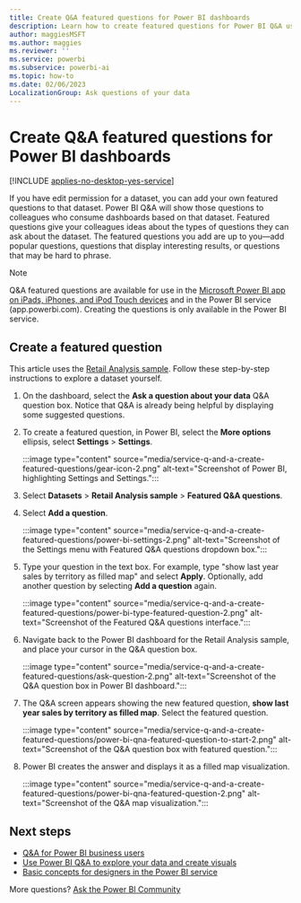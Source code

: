 ```yaml
---
title: Create Q&A featured questions for Power BI dashboards
description: Learn how to create featured questions for Power BI Q&A using the Retail Analysis Sales sample.
author: maggiesMSFT
ms.author: maggies
ms.reviewer: ''
ms.service: powerbi
ms.subservice: powerbi-ai
ms.topic: how-to
ms.date: 02/06/2023
LocalizationGroup: Ask questions of your data
---
```

# Create Q&A featured questions for Power BI dashboards

[!INCLUDE [applies-no-desktop-yes-service](../includes/applies-no-desktop-yes-service.md)]

If you have edit permission for a dataset, you can add your own featured questions to that dataset. Power BI Q&A will show those questions to colleagues who consume dashboards based on that dataset. Featured questions give your colleagues ideas about the types of questions they can ask about the dataset. The featured questions you add are up to you&mdash;add popular questions, questions that display interesting results, or questions that may be hard to phrase.

> [!NOTE]
> Q&A featured questions are available for use in the [Microsoft Power BI app on iPads, iPhones, and iPod Touch devices](../consumer/mobile/mobile-apps-ios-qna.md) and in the Power BI service (app.powerbi.com). Creating the questions is only available in the Power BI service.
>

## Create a featured question

This article uses the [Retail Analysis sample](sample-datasets.md). Follow these step-by-step instructions to explore a dataset yourself.

1. On the dashboard, select the **Ask a question about your data** Q&A question box. Notice that Q&A is already being helpful by displaying some suggested questions.
2. To create a featured question, in Power BI, select the **More options** ellipsis, select **Settings** > **Settings**.

   :::image type="content" source="media/service-q-and-a-create-featured-questions/gear-icon-2.png" alt-text="Screenshot of Power BI, highlighting Settings and Settings.":::
3. Select **Datasets** > **Retail Analysis sample** > **Featured Q&A questions**.
4. Select **Add a question**.

   :::image type="content" source="media/service-q-and-a-create-featured-questions/power-bi-settings-2.png" alt-text="Screenshot of the Settings menu with Featured Q&A questions dropdown box.":::
5. Type your question in the text box. For example, type "show last year sales by territory as filled map" and select **Apply**. Optionally, add another question by selecting **Add a question** again.

   :::image type="content" source="media/service-q-and-a-create-featured-questions/power-bi-type-featured-question-2.png" alt-text="Screenshot of the Featured Q&A questions interface.":::

6. Navigate back to the Power BI dashboard for the Retail Analysis sample, and place your cursor in the Q&A question box.

   :::image type="content" source="media/service-q-and-a-create-featured-questions/ask-question-2.png" alt-text="Screenshot of the Q&A question box in Power BI dashboard.":::

7. The Q&A screen appears showing the new featured question, **show last year sales by territory as filled map**. Select the featured question.

   :::image type="content" source="media/service-q-and-a-create-featured-questions/power-bi-qna-featured-question-to-start-2.png" alt-text="Screenshot of the Q&A question box with featured question.":::
8. Power BI creates the answer and displays it as a filled map visualization.

   :::image type="content" source="media/service-q-and-a-create-featured-questions/power-bi-qna-featured-question-2.png" alt-text="Screenshot of the Q&A map visualization.":::

## Next steps

- [Q&A for Power BI business users](../consumer/end-user-q-and-a.md)
- [Use Power BI Q&A to explore your data and create visuals](power-bi-tutorial-q-and-a.md)
- [Basic concepts for designers in the Power BI service](../fundamentals/service-basic-concepts.md)

More questions? [Ask the Power BI Community](https://community.powerbi.com/)

